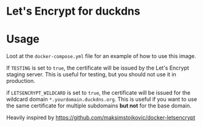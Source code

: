 # Let's Encrypt for duckdns

# Usage
Loot at the `docker-compose.yml` file for an example of how to use this image.

If `TESTING` is set to `true`, the certificate will be issued by the Let's Encrypt staging server. This is useful for testing, but you should not use it in production.

if `LETSENCRYPT_WILDCARD` is set to `true`, the certificate will be issued for the wildcard domain `*.yourdomain.duckdns.org`. This is useful if you want to use the same certificate for multiple subdomains **but not** for the base domain.

Heavily inspired by https://github.com/maksimstojkovic/docker-letsencrypt